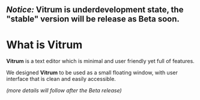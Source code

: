 ## *Notice:* Vitrum is underdevelopment state, the "stable" version will be release as Beta soon.



# What is Vitrum

**Vitrum** is a text editor which is minimal and user friendly yet full of features.

We designed **Vitrum** to be used as a small floating window, with user interface that is clean and easily accessible.

*(more details will follow after the Beta release)*